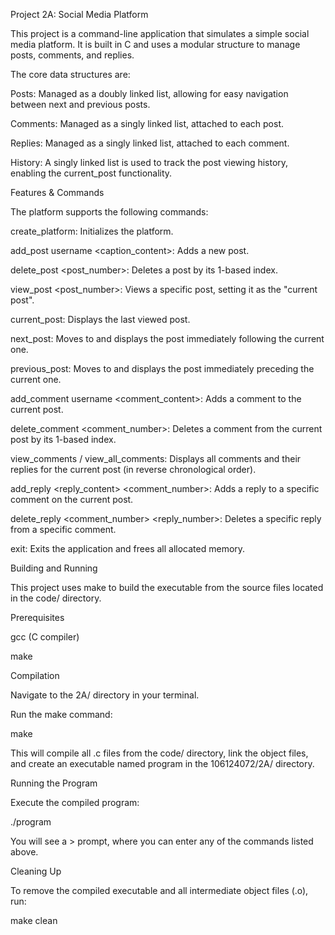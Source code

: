 Project 2A: Social Media Platform

This project is a command-line application that simulates a simple social media platform. It is built in C and uses a modular structure to manage posts, comments, and replies.

The core data structures are:

Posts: Managed as a doubly linked list, allowing for easy navigation between next and previous posts.

Comments: Managed as a singly linked list, attached to each post.

Replies: Managed as a singly linked list, attached to each comment.

History: A singly linked list is used to track the post viewing history, enabling the current_post functionality.

Features & Commands

The platform supports the following commands:

create_platform: Initializes the platform.

add_post username <caption_content>: Adds a new post.

delete_post <post_number>: Deletes a post by its 1-based index.

view_post <post_number>: Views a specific post, setting it as the "current post".

current_post: Displays the last viewed post.

next_post: Moves to and displays the post immediately following the current one.

previous_post: Moves to and displays the post immediately preceding the current one.

add_comment username <comment_content>: Adds a comment to the current post.

delete_comment <comment_number>: Deletes a comment from the current post by its 1-based index.

view_comments / view_all_comments: Displays all comments and their replies for the current post (in reverse chronological order).

add_reply <username> <reply_content> <comment_number>: Adds a reply to a specific comment on the current post.

delete_reply <comment_number> <reply_number>: Deletes a specific reply from a specific comment.

exit: Exits the application and frees all allocated memory.

Building and Running

This project uses make to build the executable from the source files located in the code/ directory.

Prerequisites

gcc (C compiler)

make

Compilation

Navigate to the 2A/ directory in your terminal.

Run the make command:

make


This will compile all .c files from the code/ directory, link the object files, and create an executable named program in the 106124072/2A/ directory.

Running the Program

Execute the compiled program:

./program


You will see a > prompt, where you can enter any of the commands listed above.

Cleaning Up

To remove the compiled executable and all intermediate object files (.o), run:

make clean
